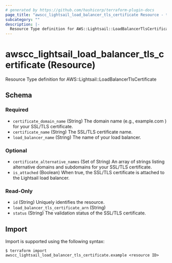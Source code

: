 ```yaml
---
# generated by https://github.com/hashicorp/terraform-plugin-docs
page_title: "awscc_lightsail_load_balancer_tls_certificate Resource - terraform-provider-awscc"
subcategory: ""
description: |-
  Resource Type definition for AWS::Lightsail::LoadBalancerTlsCertificate
---
```


# awscc_lightsail_load_balancer_tls_certificate (Resource)

Resource Type definition for AWS::Lightsail::LoadBalancerTlsCertificate



<!-- schema generated by tfplugindocs -->
## Schema

### Required

- `certificate_domain_name` (String) The domain name (e.g., example.com ) for your SSL/TLS certificate.
- `certificate_name` (String) The SSL/TLS certificate name.
- `load_balancer_name` (String) The name of your load balancer.

### Optional

- `certificate_alternative_names` (Set of String) An array of strings listing alternative domains and subdomains for your SSL/TLS certificate.
- `is_attached` (Boolean) When true, the SSL/TLS certificate is attached to the Lightsail load balancer.

### Read-Only

- `id` (String) Uniquely identifies the resource.
- `load_balancer_tls_certificate_arn` (String)
- `status` (String) The validation status of the SSL/TLS certificate.

## Import

Import is supported using the following syntax:

```shell
$ terraform import awscc_lightsail_load_balancer_tls_certificate.example <resource ID>
```
